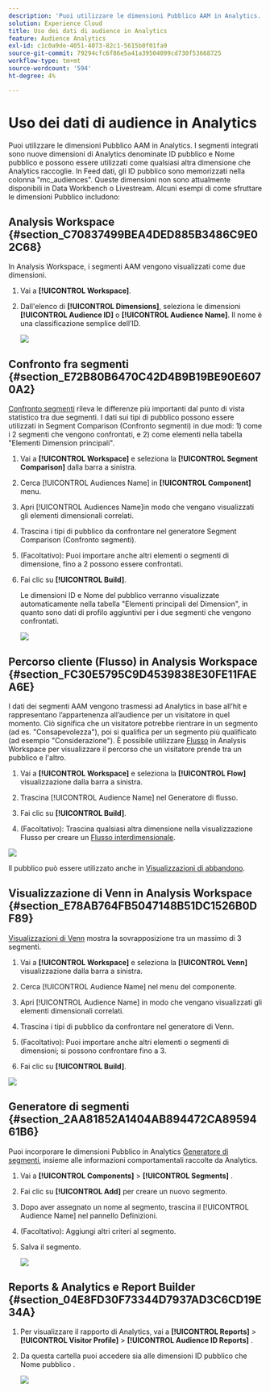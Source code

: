 ```yaml
---
description: 'Puoi utilizzare le dimensioni Pubblico AAM in Analytics. I segmenti integrati sono nuove dimensioni di Analytics denominate ID pubblico e Nome pubblico e possono essere utilizzati come qualsiasi altra dimensione che Analytics raccoglie. In Feed dati, gli ID pubblico sono memorizzati nella colonna "mc_audiences". Queste dimensioni non sono attualmente disponibili in Data Workbench o Livestream. Alcuni esempi di come sfruttare le dimensioni Pubblico includono '
solution: Experience Cloud
title: Uso dei dati di audience in Analytics
feature: Audience Analytics
exl-id: c1c0a9de-4051-4073-82c1-5615b0f01fa9
source-git-commit: 79294cfc6f86e5a41a39504099cd730f53668725
workflow-type: tm+mt
source-wordcount: '594'
ht-degree: 4%

---
```


# Uso dei dati di audience in Analytics

Puoi utilizzare le dimensioni Pubblico AAM in Analytics. I segmenti integrati sono nuove dimensioni di Analytics denominate ID pubblico e Nome pubblico e possono essere utilizzati come qualsiasi altra dimensione che Analytics raccoglie. In Feed dati, gli ID pubblico sono memorizzati nella colonna &quot;mc_audiences&quot;. Queste dimensioni non sono attualmente disponibili in Data Workbench o Livestream. Alcuni esempi di come sfruttare le dimensioni Pubblico includono:

## Analysis Workspace {#section_C70837499BEA4DED885B3486C9E02C68}

In Analysis Workspace, i segmenti AAM vengono visualizzati come due dimensioni.

1. Vai a **[!UICONTROL Workspace]**.
1. Dall&#39;elenco di **[!UICONTROL Dimensions]**, seleziona le dimensioni **[!UICONTROL Audience ID]** o **[!UICONTROL Audience Name]**. Il nome è una classificazione semplice dell’ID.

   ![](assets/aw-mcaudiences.png)

## Confronto fra segmenti {#section_E72B80B6470C42D4B9B19BE90E6070A2}

[Confronto segmenti](https://experienceleague.adobe.com/docs/analytics/analyze/analysis-workspace/panels/segment-comparison/segment-comparison.html) rileva le differenze più importanti dal punto di vista statistico tra due segmenti. I dati sui tipi di pubblico possono essere utilizzati in Segment Comparison (Confronto segmenti) in due modi: 1) come i 2 segmenti che vengono confrontati, e 2) come elementi nella tabella &quot;Elementi Dimension principali&quot;.

1. Vai a **[!UICONTROL Workspace]** e seleziona la **[!UICONTROL Segment Comparison]** dalla barra a sinistra.

1. Cerca [!UICONTROL Audiences Name] in **[!UICONTROL Component]** menu.

1. Apri [!UICONTROL Audiences Name]in modo che vengano visualizzati gli elementi dimensionali correlati.
1. Trascina i tipi di pubblico da confrontare nel generatore Segment Comparison (Confronto segmenti).
1. (Facoltativo): Puoi importare anche altri elementi o segmenti di dimensione, fino a 2 possono essere confrontati.
1. Fai clic su **[!UICONTROL Build]**.

   Le dimensioni ID e Nome del pubblico verranno visualizzate automaticamente nella tabella &quot;Elementi principali del Dimension&quot;, in quanto sono dati di profilo aggiuntivi per i due segmenti che vengono confrontati.

   ![](assets/aud-segcompare.png)

## Percorso cliente (Flusso) in Analysis Workspace {#section_FC30E5795C9D4539838E30FE11FAEA6E}

I dati dei segmenti AAM vengono trasmessi ad Analytics in base all’hit e rappresentano l’appartenenza all’audience per un visitatore in quel momento. Ciò significa che un visitatore potrebbe rientrare in un segmento (ad es. &quot;Consapevolezza&quot;), poi si qualifica per un segmento più qualificato (ad esempio &quot;Considerazione&quot;). È possibile utilizzare [Flusso](https://experienceleague.adobe.com/docs/analytics/analyze/analysis-workspace/visualizations/fallout/fallout-flow.html) in Analysis Workspace per visualizzare il percorso che un visitatore prende tra un pubblico e l&#39;altro.

1. Vai a **[!UICONTROL Workspace]** e seleziona la **[!UICONTROL Flow]** visualizzazione dalla barra a sinistra.

1. Trascina [!UICONTROL Audience Name] nel Generatore di flusso.
1. Fai clic su **[!UICONTROL Build]**.
1. (Facoltativo): Trascina qualsiasi altra dimensione nella visualizzazione Flusso per creare un [Flusso interdimensionale](https://experienceleague.adobe.com/docs/analytics/analyze/analysis-workspace/visualizations/flow/multi-dimensional-flow.html).

![](assets/flow-aamaudiences.png)

Il pubblico può essere utilizzato anche in [Visualizzazioni di abbandono](https://experienceleague.adobe.com/docs/analytics/analyze/analysis-workspace/visualizations/fallout/fallout-flow.html).

## Visualizzazione di Venn in Analysis Workspace {#section_E78AB764FB5047148B51DC1526B0DF89}

[Visualizzazioni di Venn](https://experienceleague.adobe.com/docs/analytics/analyze/analysis-workspace/visualizations/venn.html) mostra la sovrapposizione tra un massimo di 3 segmenti.

1. Vai a **[!UICONTROL Workspace]** e seleziona la **[!UICONTROL Venn]** visualizzazione dalla barra a sinistra.

1. Cerca [!UICONTROL Audience Name] nel menu del componente.
1. Apri [!UICONTROL Audience Name] in modo che vengano visualizzati gli elementi dimensionali correlati.
1. Trascina i tipi di pubblico da confrontare nel generatore di Venn.
1. (Facoltativo): Puoi importare anche altri elementi o segmenti di dimensioni; si possono confrontare fino a 3.
1. Fai clic su **[!UICONTROL Build]**.

![](assets/venn-viz.png)

## Generatore di segmenti {#section_2AA81852A1404AB894472CA8959461B6}

Puoi incorporare le dimensioni Pubblico in Analytics [Generatore di segmenti](/help/components/segmentation/segmentation-workflow/seg-build.md), insieme alle informazioni comportamentali raccolte da Analytics.

1. Vai a  **[!UICONTROL Components]** > **[!UICONTROL Segments]** .
1. Fai clic su **[!UICONTROL Add]** per creare un nuovo segmento.
1. Dopo aver assegnato un nome al segmento, trascina il [!UICONTROL Audience Name] nel pannello Definizioni.
1. (Facoltativo): Aggiungi altri criteri al segmento.
1. Salva il segmento.

   ![](assets/aud-segbuilder.png)

## Reports &amp; Analytics e Report Builder {#section_04E8FD30F73344D7937AD3C6CD19E34A}

1. Per visualizzare il rapporto di Analytics, vai a  **[!UICONTROL Reports]** > **[!UICONTROL Visitor Profile]** > **[!UICONTROL Audience ID Reports]** .
1. Da questa cartella puoi accedere sia alle dimensioni ID pubblico che Nome pubblico .

   ![](assets/mc-audiences.png)
